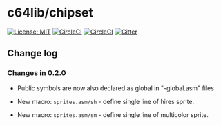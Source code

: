 # c64lib/chipset
[![License: MIT](https://img.shields.io/badge/License-MIT-yellow.svg)](https://opensource.org/licenses/MIT)
[![CircleCI](https://circleci.com/gh/c64lib/chipset/tree/master.svg?style=svg)](https://circleci.com/gh/c64lib/chipset/tree/master)
[![CircleCI](https://circleci.com/gh/c64lib/chipset/tree/develop.svg?style=svg)](https://circleci.com/gh/c64lib/chipset/tree/develop)
[![Gitter](https://badges.gitter.im/c64lib/community.svg)](https://gitter.im/c64lib/community?utm_source=badge&utm_medium=badge&utm_campaign=pr-badge)

## Change log
### Changes in 0.2.0

* Public symbols are now also declared as global in "-global.asm" files

* New macro: `sprites.asm/sh` - define single line of hires sprite.
* New macro: `sprites.asm/sm` - define single line of multicolor sprite.
